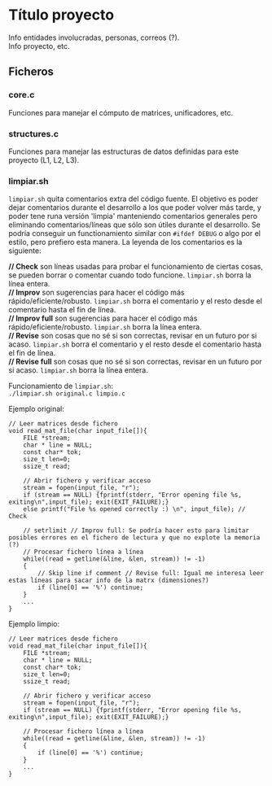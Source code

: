 # Título proyecto  
Info entidades involucradas, personas, correos (?).  
Info proyecto, etc.  
## Ficheros  
### core.c  
Funciones para manejar el cómputo de matrices, unificadores, etc.  
### structures.c  
Funciones para manejar las estructuras de datos definidas para este proyecto (L1, L2, L3).  
### limpiar.sh  
`limpiar.sh` quita comentarios extra del código fuente. El objetivo es poder dejar comentarios durante el desarrollo a los que poder volver más tarde, y poder tene runa versión 'limpia' manteniendo comentarios generales pero eliminando comentarios/líneas que sólo son útiles durante el desarrollo. Se podría conseguir un functionamiento similar con `#ifdef DEBUG` o algo por el estilo, pero prefiero esta manera. La leyenda de los comentarios es la siguiente:  

**// Check** son líneas usadas para probar el funcionamiento de ciertas cosas, se pueden borrar o comentar cuando todo funcione. `limpiar.sh` borra la línea entera.  
**// Improv** son sugerencias para hacer el código más rápido/eficiente/robusto. `limpiar.sh` borra el comentario y el resto desde el comentario hasta el fin de línea.  
**// Improv full** son sugerencias para hacer el código más rápido/eficiente/robusto. `limpiar.sh` borra la línea entera.  
**// Revise** son cosas que no sé si son correctas, revisar en un futuro por si acaso. `limpiar.sh` borra el comentario y el resto desde el comentario hasta el fin de línea.  
**// Revise full** son cosas que no sé si son correctas, revisar en un futuro por si acaso. `limpiar.sh` borra la línea entera.  

Funcionamiento de `limpiar.sh`:  
`./limpiar.sh original.c limpio.c`  

Ejemplo original:  
```
// Leer matrices desde fichero
void read_mat_file(char input_file[]){
    FILE *stream;
    char * line = NULL;
    const char* tok;
    size_t len=0;
    ssize_t read;

    // Abrir fichero y verificar acceso
    stream = fopen(input_file, "r");
    if (stream == NULL) {fprintf(stderr, "Error opening file %s, exiting\n",input_file); exit(EXIT_FAILURE);}
    else printf("File %s opened correctly :) \n", input_file); // Check

    // setrlimit // Improv full: Se podría hacer esto para limitar posibles errores en el fichero de lectura y que no explote la memoria (?)
    // Procesar fichero línea a línea
    while((read = getline(&line, &len, stream)) != -1) 
    {
        // Skip line if comment // Revise full: Igual me interesa leer estas líneas para sacar info de la matrx (dimensiones?)
        if (line[0] == '%') continue;
    }
    ...
}
```

Ejemplo limpio:  
```
// Leer matrices desde fichero
void read_mat_file(char input_file[]){
    FILE *stream;
    char * line = NULL;
    const char* tok;
    size_t len=0;
    ssize_t read;

    // Abrir fichero y verificar acceso
    stream = fopen(input_file, "r");
    if (stream == NULL) {fprintf(stderr, "Error opening file %s, exiting\n",input_file); exit(EXIT_FAILURE);}

    // Procesar fichero línea a línea
    while((read = getline(&line, &len, stream)) != -1) 
    {
        if (line[0] == '%') continue;
    }
    ...
}
```